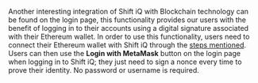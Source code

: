 Another interesting integration of Shift iQ with Blockchain technology can be found on the login page, this functionality provides our users with the benefit of logging in to their accounts using a digital signature associated with their Ethereum wallet. In order to use this functionality, users need to connect their  Ethereum wallet with Shift iQ through the [steps mentioned](https://e02.insite.com/portals/portal/records/blockchain/blockchain-wallet). Users can then use the **Login with MetaMask** button on the login page when logging in to Shift iQ; they just need to sign a nonce every time to prove their identity. No password or username is required.